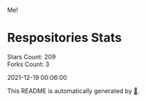 Me!

# Respositories Stats
Stars Count: 209  
Forks Count: 3

2021-12-19 00:06:00  

This README is automatically generated by [🐰](https://github.com/rnitta/rnitta).
